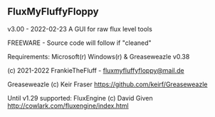 FluxMyFluffyFloppy
----------------------------------------
v3.00 - 2022-02-23 
A GUI for raw flux level tools

FREEWARE - Source code will follow if "cleaned"

Requirements: Microsoft(r) Windows(r) & Greaseweazle v0.38

(c) 2021-2022 FrankieTheFluff - fluxmyfluffyfloppy@mail.de

Greaseweazle (c) Keir Fraser
https://github.com/keirf/Greaseweazle

Until v1.29 supported:
FluxEngine (c) David Given
http://cowlark.com/fluxengine/index.html
